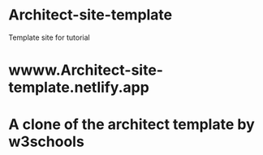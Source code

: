 # Architect-site-template
Template site for tutorial
# wwww.Architect-site-template.netlify.app
# A clone of the architect template by w3schools
